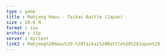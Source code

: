```yaml
---
type : game
title : Mahjong Haou - Taikai Battle (Japan)
size : 29.6 M
format : iso
archive : zip
server : myrient
link2 : Mahjong%20Haou%20-%20Taikai%20Battle%20%28Japan%29
---
```

